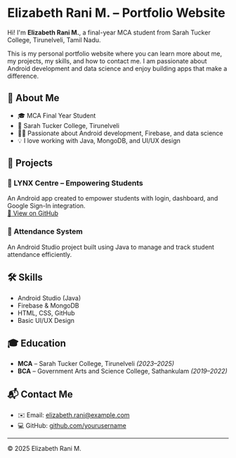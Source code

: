 # Elizabeth Rani M. – Portfolio Website

Hi! I'm **Elizabeth Rani M.**, a final-year MCA student from Sarah Tucker College, Tirunelveli, Tamil Nadu.

This is my personal portfolio website where you can learn more about me, my projects, my skills, and how to contact me. I am passionate about Android development and data science and enjoy building apps that make a difference.

## 🌟 About Me

- 🎓 MCA Final Year Student  
- 📍 Sarah Tucker College, Tirunelveli  
- 👩‍💻 Passionate about Android development, Firebase, and data science  
- 💡 I love working with Java, MongoDB, and UI/UX design

## 📱 Projects

### 🔹 LYNX Centre – Empowering Students
An Android app created to empower students with login, dashboard, and Google Sign-In integration.  
[🔗 View on GitHub](https://github.com/yourusername/lynx-centre)

### 🔹 Attendance System
An Android Studio project built using Java to manage and track student attendance efficiently.

## 🛠 Skills

- Android Studio (Java)
- Firebase & MongoDB
- HTML, CSS, GitHub
- Basic UI/UX Design

## 🎓 Education

- **MCA** – Sarah Tucker College, Tirunelveli *(2023–2025)*  
- **BCA** – Government Arts and Science College, Sathankulam *(2019–2022)*

## 📬 Contact Me

- ✉️ Email: elizabeth.rani@example.com  
- 💻 GitHub: [github.com/yourusername](https://github.com/yourusername)

---

© 2025 Elizabeth Rani M.

